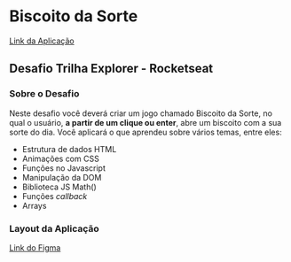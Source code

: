 # Biscoito da Sorte
[Link da Aplicação](https://tsxfabio.github.io/biscoito-da-sorte/src/index)

## Desafio Trilha Explorer - Rocketseat

### Sobre o Desafio

Neste desafio você deverá criar um jogo chamado Biscoito da Sorte, no qual o
usuário, **a partir de um clique ou enter**, abre um biscoito com a sua sorte do
dia. Você aplicará o que aprendeu sobre vários temas, entre eles:

- Estrutura de dados HTML
- Animações com CSS
- Funções no Javascript
- Manipulação da DOM
- Biblioteca JS Math()
- Funções _callback_
- Arrays

### Layout da Aplicação

[Link do Figma](https://www.figma.com/community/file/1182751789348533739)
